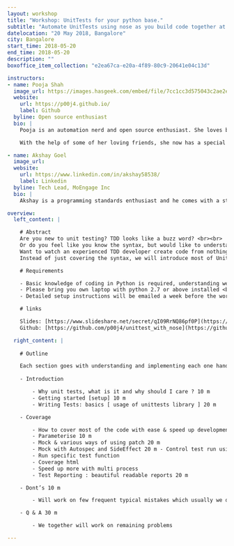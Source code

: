 ```yaml
---
layout: workshop
title: "Workshop: UnitTests for your python base."
subtitle: "Automate UnitTests using nose as you build code together at this workshop."
datelocation: "20 May 2018, Bangalore"
city: Bangalore
start_time: 2018-05-20
end_time: 2018-05-20
description: ""
boxoffice_item_collection: "e2ea67ca-e20a-4f89-80c9-20641e04c13d"

instructors:
- name: Pooja Shah 
  image_url: https://images.hasgeek.com/embed/file/7cc1cc3d575043c2ae2edfdb6b9aca39
  website:
    url: https://p00j4.github.io/
    label: Github
  byline: Open source enthusiast
  bio: |
    Pooja is an automation nerd and open source enthusiast. She loves brainstorming and implementing crazy ideas to figure out ways to improve the product quality. Having a blend of dev, qa & devops mindset, she strives to bridge the gaps between all the teams to attain the best results. Driven by curiosity to learn & share new things every day, she [pens](https://p00j4.github.io/){:target="_blank"} them, open-source, record tutorials and talk about them at relevant conferences, some of the glimpses can be found on [youtube](https://www.youtube.com/c/PoojaShahQAgirl){:target="_blank"} as well.

    With the help of some of her loving friends, she now has a special colleague named [alice](https://p00j4.github.io/#alice){:target="_blank"}, a talking bot she has created to help herself in work & gain her free time to play Pokemon 

- name: Akshay Goel 
  image_url: 
  website:
    url: https://www.linkedin.com/in/akshay58538/
    label: Linkedin
  byline: Tech Lead, MoEngage Inc
  bio: |
    Akshay is a programming standards enthusiast and he comes with a strong background in Python and Java building various systems for scale earlier for Paypal and now MoEngage. He tries to make writing production-grade code as easy as a breeze for anyone and everyone. As Technical Architect at MoEngage, making systems (distributed obviously) dance to his tune is something he enjoys. Some of his major contributions have been building an in-memory cache, a python-based structural/contextual log writer, an ORM to build Structured/Unstructured Objects and saving them to any downstream database etc. Outside of work, he enjoys food and listening to music. He plays badminton regularly and loves competing there. 

overview:
  left_content: |

    # Abstract
    Are you new to unit testing? TDD looks like a buzz word? <br><br>
    Or do you feel like you know the syntax, but would like to understand new idioms and where to use them? <br><br>
    Want to watch an experienced TDD developer create code from nothing? <br><br>
    Instead of just covering the syntax, we will introduce most of UnitTests using nose as we build code together. <br><br>

    # Requirements

    - Basic knowledge of coding in Python is required, understanding web RestAPI is a plus. <br><br>
    - Please bring you own laptop with python 2.7 or above installed <br><br>
    - Detailed setup instructions will be emailed a week before the workshop day <br><br>

    # links

    Slides: [https://www.slideshare.net/secret/qI09RrNQ86pf0P](https://www.slideshare.net/secret/qI09RrNQ86pf0P){:target="_blank"} <br>
    Github: [https://github.com/p00j4/unittest_with_nose](https://github.com/p00j4/unittest_with_nose){:target="_blank"}

  right_content: |
    
    # Outline

    Each section goes with understanding and implementing each one hands-on.
    
    - Introduction

        - Why unit tests, what is it and why should I care ? 10 m
        - Getting started [setup] 10 m
        - Writing Tests: basics [ usage of unittests library ] 20 m

    - Coverage

        - How to cover most of the code with ease & speed up development & execution
        - Parameterise 10 m
        - Mock & various ways of using patch 20 m
        - Mock with Autospec and SideEffect 20 m - Control test run using nose 20 m
        - Run specific test function
        - Coverage html
        - Speed up more with multi process
        - Test Reporting : beautiful readable reports 20 m

    - Dont’s 10 m

        - Will work on few frequent typical mistakes which usually we do & tricks on how to avoid them

    - Q & A 30 m

        - We together will work on remaining problems

---
```

